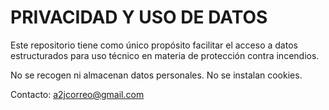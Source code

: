 # PRIVACIDAD Y USO DE DATOS

Este repositorio tiene como único propósito facilitar el acceso a datos estructurados para uso técnico en materia de protección contra incendios.

No se recogen ni almacenan datos personales. No se instalan cookies.

Contacto: a2jcorreo@gmail.com
